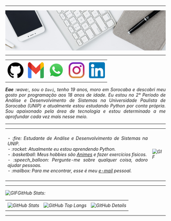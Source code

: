 -----

<div>
<img align="center" alt="Header" src="https://github.com/DaviGMCoelho/DaviGMCoelho/blob/main/img/headertech.jpg?raw=true"/>
</div>

-----

<div align="center">
<table>
<tr>
 <td align="center" colspan="11"></td>
</tr> 
<tr>
<td><a href="https://github.com/DaviGMCoelho" target="_blank"><img src="https://github.com/DaviGMCoelho/DaviGMCoelho/blob/main/img/github.png?raw=true" width="50px" height="50px"/></a>
</td>
<td><a href="mailto:goncalvesdavi662@gmail.com" target="_blank"><img src="https://github.com/DaviGMCoelho/DaviGMCoelho/blob/main/img/gmail3.png?raw=true" width="50px" height="50px"/></a>
</td>
<td><a href="https://wa.me/5515998058545" target="_blank"><img src="https://github.com/DaviGMCoelho/DaviGMCoelho/blob/main/img/wpp2.png?raw=true" width="50px" height="50px"/></a>
</td>
<td><a href="https://www.instagram.com/davii_coelh/" target="_blank"><img src="https://github.com/DaviGMCoelho/DaviGMCoelho/blob/main/img/insta2.png?raw=true" width="50px" height="50px"/></a>
</td>
<td><a href="https://www.linkedin.com/in/davi-gon%C3%A7alves-ba601326b/" target="_blank"><img src="https://github.com/DaviGMCoelho/DaviGMCoelho/blob/main/img/linkedin2.png?raw=true" width="50px" height="50px"/></a>
</td>
</tr>
<tr>
 <td align="center" colspan="11"></td>
</tr> 
</table>

</div>
<div align="justify">
<i><b>Eae</b> :wave:, sou o <code>Davi</code>, tenho 19 anos, moro em Sorocaba e descobri meu gosto por programação aos 18 anos de idade. Eu estou no 2° Período de Análise e Desenvolvimento de Sistemas na Universidade Paulista de Sorocaba (UNIP) e atualmente estou estudando Python por conta própria. Sou apaixonado pela área de tecnologia e estou determinado a me aprofundar cada vez mais nesse meio.</a>

-----

<div>

<table>
<tr>
 <td align="center" colspan="2"></td>
</tr> 
<tr>
<td>
<div align="justify">
<p> 
- :fire: Estudante de Análise e Desenvolvimento de Sistemas na UNIP.<br />
- :rocket: Atualmente eu estou aprendendo Python.<br />
- :basketball: Meus hobbies são <a href="https://www.crunchyroll.com/pt-br" target="_blank">Animes</a> e fazer exercícios físicos.<br />
- :speech_balloon: Pergunte-me sobre qualquer coisa, adoro ajudar pessoas.<br />
- :mailbox: Para me encontrar, esse é meu <a href="mailto:goncalvesdavi662@gmail.com" target="_blank">e-mail</a> pessoal.<br />
</p>
</div>
</td>
<td>
<div>
<img alt="GIF" src="https://github.com/joaopauloaramuni/joaopauloaramuni/blob/main/img/skills.gif?raw=true" width="340px" height="520px"/>
</div>
</td>
</tr>
<tr>
 <td align="center" colspan="2"></td>
</tr> 
</table>

</div>

-----

<div>

<img height="20" alt="GIF" src="https://github.com/joaopauloaramuni/joaopauloaramuni/blob/main/img/graphic.gif?raw=true"/>GitHub Stats:

<div align="center">
<table>
<tr>
 <td align="center" colspan="3"></td>
</tr> 
<tr>
<td>
<!--- <img alt="GitHub Commits" width="200px" src="http://github-profile-summary-cards.vercel.app/api/cards/productive-time?username=joaopauloaramuni&theme=github_dark"/> -->
<img alt="GitHub Stats" width="200px" src="http://github-profile-summary-cards.vercel.app/api/cards/stats?username=DaviGMCoelho&theme=github_dark"/>
</td>
<td>
<img alt="GitHub Top Langs" width="200px" src="http://github-profile-summary-cards.vercel.app/api/cards/repos-per-language?username=DaviGMCoelho&theme=github_dark"/>
</td>
<td>
<img alt="GitHub Details" width="420px" src="http://github-profile-summary-cards.vercel.app/api/cards/profile-details?username=DaviGMCoelho&theme=github_dark"/>
</td>
</tr>
<tr>
 <td align="center" colspan="3"></td>
</tr> 
</table>
</div>

</div>

-----
